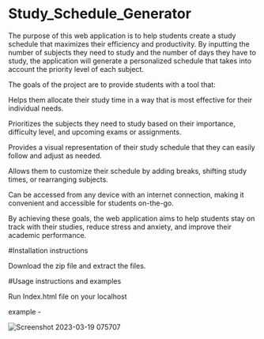 # Study_Schedule_Generator

The purpose of this web application is to help students create a study schedule that maximizes their efficiency and productivity. By inputting the number of subjects they need to study and the number of days they have to study, the application will generate a personalized schedule that takes into account the priority level of each subject.

The goals of the project are to provide students with a tool that:

Helps them allocate their study time in a way that is most effective for their individual needs.

Prioritizes the subjects they need to study based on their importance, difficulty level, and upcoming exams or assignments.

Provides a visual representation of their study schedule that they can easily follow and adjust as needed.

Allows them to customize their schedule by adding breaks, shifting study times, or rearranging subjects.

Can be accessed from any device with an internet connection, making it convenient and accessible for students on-the-go.

By achieving these goals, the web application aims to help students stay on track with their studies, reduce stress and anxiety, and improve their academic performance.

#Installation instructions

Download the zip file and extract the files.

#Usage instructions and examples

Run Index.html file on your localhost

example - 


![Screenshot 2023-03-19 075707](https://user-images.githubusercontent.com/98745390/226150424-a9e8d92c-9b8e-43f1-8d7d-9f6a2f963b96.png)
